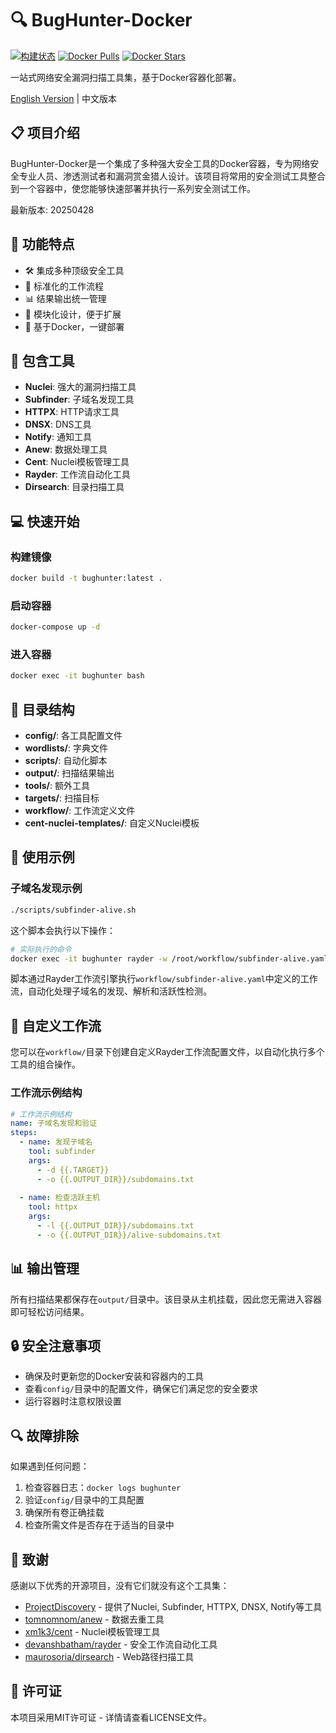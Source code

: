# 🔍 BugHunter-Docker 

[![构建状态](https://github.com/b1ank1108/BugHunter-Docker/actions/workflows/docker-build.yml/badge.svg)](https://github.com/b1ank1108/BugHunter-Docker/actions/workflows/docker-build.yml)
[![Docker Pulls](https://img.shields.io/docker/pulls/b1ank1108/bughunter)](https://hub.docker.com/r/b1ank1108/bughunter)
[![Docker Stars](https://img.shields.io/docker/stars/b1ank1108/bughunter)](https://hub.docker.com/r/b1ank1108/bughunter)

一站式网络安全漏洞扫描工具集，基于Docker容器化部署。

[English Version](README_EN.md) | 中文版本

## 📋 项目介绍

BugHunter-Docker是一个集成了多种强大安全工具的Docker容器，专为网络安全专业人员、渗透测试者和漏洞赏金猎人设计。该项目将常用的安全测试工具整合到一个容器中，使您能够快速部署并执行一系列安全测试工作。

最新版本: 20250428

## 🚀 功能特点

- 🛠️ 集成多种顶级安全工具
- 🔄 标准化的工作流程
- 📊 结果输出统一管理
- 🧩 模块化设计，便于扩展
- 🐳 基于Docker，一键部署

## 🔧 包含工具

- **Nuclei**: 强大的漏洞扫描工具
- **Subfinder**: 子域名发现工具
- **HTTPX**: HTTP请求工具
- **DNSX**: DNS工具
- **Notify**: 通知工具
- **Anew**: 数据处理工具
- **Cent**: Nuclei模板管理工具
- **Rayder**: 工作流自动化工具
- **Dirsearch**: 目录扫描工具

## 💻 快速开始

### 构建镜像

```bash
docker build -t bughunter:latest .
```

### 启动容器

```bash
docker-compose up -d
```

### 进入容器

```bash
docker exec -it bughunter bash
```

## 📂 目录结构

- **config/**: 各工具配置文件
- **wordlists/**: 字典文件
- **scripts/**: 自动化脚本
- **output/**: 扫描结果输出
- **tools/**: 额外工具
- **targets/**: 扫描目标
- **workflow/**: 工作流定义文件
- **cent-nuclei-templates/**: 自定义Nuclei模板

## 📝 使用示例

### 子域名发现示例

```bash
./scripts/subfinder-alive.sh
```

这个脚本会执行以下操作：
```bash
# 实际执行的命令
docker exec -it bughunter rayder -w /root/workflow/subfinder-alive.yaml
```

脚本通过Rayder工作流引擎执行`workflow/subfinder-alive.yaml`中定义的工作流，自动化处理子域名的发现、解析和活跃性检测。

## 🔄 自定义工作流

您可以在`workflow/`目录下创建自定义Rayder工作流配置文件，以自动化执行多个工具的组合操作。

### 工作流示例结构

```yaml
# 工作流示例结构
name: 子域名发现和验证
steps:
  - name: 发现子域名
    tool: subfinder
    args:
      - -d {{.TARGET}}
      - -o {{.OUTPUT_DIR}}/subdomains.txt
  
  - name: 检查活跃主机
    tool: httpx
    args:
      - -l {{.OUTPUT_DIR}}/subdomains.txt
      - -o {{.OUTPUT_DIR}}/alive-subdomains.txt
```

## 📊 输出管理

所有扫描结果都保存在`output/`目录中。该目录从主机挂载，因此您无需进入容器即可轻松访问结果。

## 🔒 安全注意事项

- 确保及时更新您的Docker安装和容器内的工具
- 查看`config/`目录中的配置文件，确保它们满足您的安全要求
- 运行容器时注意权限设置

## 🔍 故障排除

如果遇到任何问题：

1. 检查容器日志：`docker logs bughunter`
2. 验证`config/`目录中的工具配置
3. 确保所有卷正确挂载
4. 检查所需文件是否存在于适当的目录中

## 🙏 致谢

感谢以下优秀的开源项目，没有它们就没有这个工具集：

- [ProjectDiscovery](https://github.com/projectdiscovery) - 提供了Nuclei, Subfinder, HTTPX, DNSX, Notify等工具
- [tomnomnom/anew](https://github.com/tomnomnom/anew) - 数据去重工具
- [xm1k3/cent](https://github.com/xm1k3/cent) - Nuclei模板管理工具
- [devanshbatham/rayder](https://github.com/devanshbatham/rayder) - 安全工作流自动化工具
- [maurosoria/dirsearch](https://github.com/maurosoria/dirsearch) - Web路径扫描工具

## 📄 许可证

本项目采用MIT许可证 - 详情请查看LICENSE文件。 